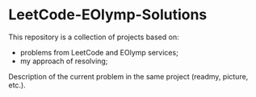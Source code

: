 # LeetCode-EOlymp-Solutions
This repository is a collection of projects based on:   
* problems from LeetCode and EOlymp services;
* my approach of resolving;
    
Description of the current problem in the same project (readmy, picture, etc.).
##
